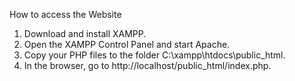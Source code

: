 How to access the Website

1. Download and install XAMPP.
2. Open the XAMPP Control Panel and start Apache.
3. Copy your PHP files to the folder C:\xampp\htdocs\public_html.
4. In the browser, go to http://localhost/public_html/index.php.
